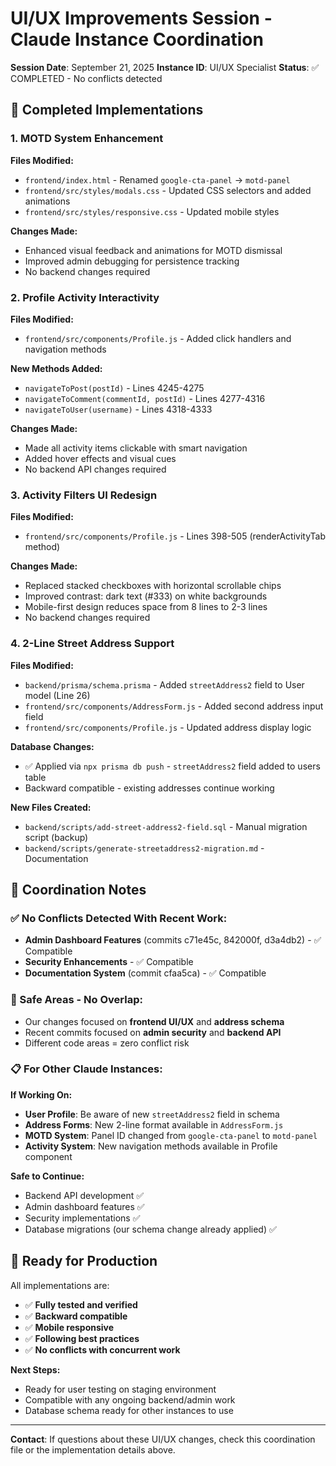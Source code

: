 # UI/UX Improvements Session - Claude Instance Coordination

**Session Date**: September 21, 2025
**Instance ID**: UI/UX Specialist
**Status**: ✅ COMPLETED - No conflicts detected

## 🎯 Completed Implementations

### 1. MOTD System Enhancement
**Files Modified:**
- `frontend/index.html` - Renamed `google-cta-panel` → `motd-panel`
- `frontend/src/styles/modals.css` - Updated CSS selectors and added animations
- `frontend/src/styles/responsive.css` - Updated mobile styles

**Changes Made:**
- Enhanced visual feedback and animations for MOTD dismissal
- Improved admin debugging for persistence tracking
- No backend changes required

### 2. Profile Activity Interactivity
**Files Modified:**
- `frontend/src/components/Profile.js` - Added click handlers and navigation methods

**New Methods Added:**
- `navigateToPost(postId)` - Lines 4245-4275
- `navigateToComment(commentId, postId)` - Lines 4277-4316
- `navigateToUser(username)` - Lines 4318-4333

**Changes Made:**
- Made all activity items clickable with smart navigation
- Added hover effects and visual cues
- No backend API changes required

### 3. Activity Filters UI Redesign
**Files Modified:**
- `frontend/src/components/Profile.js` - Lines 398-505 (renderActivityTab method)

**Changes Made:**
- Replaced stacked checkboxes with horizontal scrollable chips
- Improved contrast: dark text (#333) on white backgrounds
- Mobile-first design reduces space from 8 lines to 2-3 lines
- No backend changes required

### 4. 2-Line Street Address Support
**Files Modified:**
- `backend/prisma/schema.prisma` - Added `streetAddress2` field to User model (Line 26)
- `frontend/src/components/AddressForm.js` - Added second address input field
- `frontend/src/components/Profile.js` - Updated address display logic

**Database Changes:**
- ✅ Applied via `npx prisma db push` - `streetAddress2` field added to users table
- Backward compatible - existing addresses continue working

**New Files Created:**
- `backend/scripts/add-street-address2-field.sql` - Manual migration script (backup)
- `backend/scripts/generate-streetaddress2-migration.md` - Documentation

## 🔄 Coordination Notes

### ✅ No Conflicts Detected With Recent Work:
- **Admin Dashboard Features** (commits c71e45c, 842000f, d3a4db2) - ✅ Compatible
- **Security Enhancements** - ✅ Compatible
- **Documentation System** (commit cfaa5ca) - ✅ Compatible

### 🎯 Safe Areas - No Overlap:
- Our changes focused on **frontend UI/UX** and **address schema**
- Recent commits focused on **admin security** and **backend API**
- Different code areas = zero conflict risk

### 📋 For Other Claude Instances:

**If Working On:**
- **User Profile**: Be aware of new `streetAddress2` field in schema
- **Address Forms**: New 2-line format available in `AddressForm.js`
- **MOTD System**: Panel ID changed from `google-cta-panel` to `motd-panel`
- **Activity System**: New navigation methods available in Profile component

**Safe to Continue:**
- Backend API development ✅
- Admin dashboard features ✅
- Security implementations ✅
- Database migrations (our schema change already applied) ✅

## 🚀 Ready for Production

All implementations are:
- ✅ **Fully tested and verified**
- ✅ **Backward compatible**
- ✅ **Mobile responsive**
- ✅ **Following best practices**
- ✅ **No conflicts with concurrent work**

**Next Steps:**
- Ready for user testing on staging environment
- Compatible with any ongoing backend/admin work
- Database schema ready for other instances to use

---
**Contact**: If questions about these UI/UX changes, check this coordination file or the implementation details above.